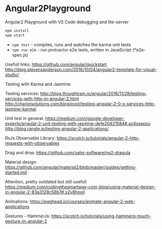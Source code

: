 # Angular2Playground
Angular2 Playground with VS Code debugging and lite-server

```bash
npm install
npm start
```

* `npm test` - compiles, runs and watches the karma unit tests
* `npm run e2e` - run protractor e2e tests, written in JavaScript (*e2e-spec.js)

Usefull links:
https://github.com/angular/quickstart
http://blog.stevensanderson.com/2016/10/04/angular2-template-for-visual-studio/

Testing with Karma and Jasmine:

Testing services:
http://blog.thoughtram.io/angular/2016/11/28/testing-services-with-http-in-angular-2.html
http://chariotsolutions.com/blog/post/testing-angular-2-0-x-services-http-jasmine-karma/

Unit test in general:
https://medium.com/google-developer-experts/angular-2-unit-testing-with-jasmine-defe20421584#.az4oxapzu
http://blog.rangle.io/testing-angular-2-applications/

RxJs Observable Library:
https://scotch.io/tutorials/angular-2-http-requests-with-observables

Drag and drop:
https://github.com/valor-software/ng2-dragula

Material design:
https://github.com/angular/material2/blob/master/guides/getting-started.md

Attention, pretty outdated but still usefull
https://medium.com/codingthesmartway-com-blog/using-material-design-in-angular-2-83a3128c58b7#.s2v8hooil

Animations:
https://egghead.io/courses/animate-angular-2-web-applications

Gestures - HammerJs:
https://scotch.io/tutorials/using-hammerjs-touch-gesture-in-angular-2

